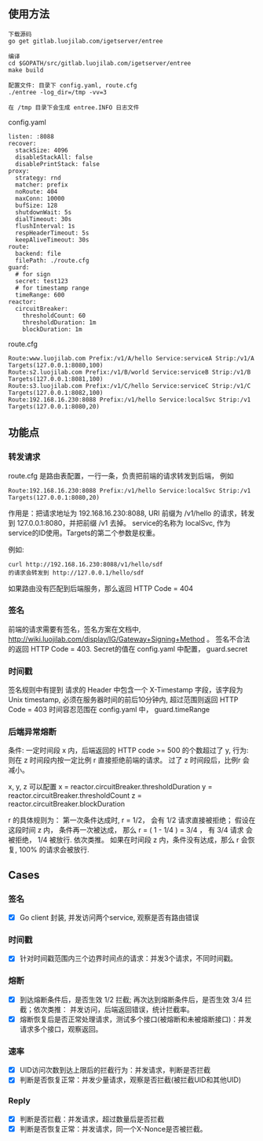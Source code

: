 ## 使用方法

```
下载源码
go get gitlab.luojilab.com/igetserver/entree

编译
cd $GOPATH/src/gitlab.luojilab.com/igetserver/entree
make build

配置文件: 目录下 config.yaml, route.cfg
./entree -log_dir=/tmp -vv=3

在 /tmp 目录下会生成 entree.INFO 日志文件
```

config.yaml

```
listen: :8088
recover:
  stackSize: 4096
  disableStackAll: false
  disablePrintStack: false
proxy:
  strategy: rnd
  matcher: prefix
  noRoute: 404
  maxConn: 10000
  bufSize: 128
  shutdownWait: 5s
  dialTimeout: 30s
  flushInterval: 1s
  respHeaderTimeout: 5s
  keepAliveTimeout: 30s
route:
  backend: file
  filePath: ./route.cfg
guard:
  # for sign
  secret: test123
  # for timestamp range
  timeRange: 600
reactor:
  circuitBreaker:
    thresholdCount: 60
    thresholdDuration: 1m
    blockDuration: 1m
```

route.cfg

```
Route:www.luojilab.com Prefix:/v1/A/hello Service:serviceA Strip:/v1/A Targets(127.0.0.1:8080,100)
Route:s2.luojilab.com Prefix:/v1/B/world Service:serviceB Strip:/v1/B Targets(127.0.0.1:8081,100)
Route:s3.luojilab.com Prefix:/v1/C/hello Service:serviceC Strip:/v1/C Targets(127.0.0.1:8082,100)
Route:192.168.16.230:8088 Prefix:/v1/hello Service:localSvc Strip:/v1 Targets(127.0.0.1:8080,20)
```

## 功能点

### 转发请求
route.cfg 是路由表配置，一行一条，负责把前端的请求转发到后端， 例如
```
Route:192.168.16.230:8088 Prefix:/v1/hello Service:localSvc Strip:/v1 Targets(127.0.0.1:8080,20)
```
作用是：把请求地址为 192.168.16.230:8088, URI 前缀为 /v1/hello 的请求，转发到 127.0.0.1:8080，并把前缀 /v1 去掉。
service的名称为 localSvc, 作为 service的ID使用。Targets的第二个参数是权重。

例如:

```
curl http://192.168.16.230:8088/v1/hello/sdf 
的请求会转发到 http://127.0.0.1/hello/sdf 
```

如果路由没有匹配到后端服务，那么返回 HTTP Code = 404

### 签名

前端的请求需要有签名，签名方案在文档中, http://wiki.luojilab.com/display/IG/Gateway+Signing+Method 。
签名不合法的返回 HTTP Code = 403.
Secret的值在 config.yaml 中配置， guard.secret 

### 时间戳

签名规则中有提到 请求的 Header 中包含一个 X-Timestamp 字段，该字段为 Unix timestamp, 
必须在服务器时间的前后10分钟内, 超过范围则返回 HTTP Code = 403
时间容忍范围在 config.yaml 中， guard.timeRange

### 后端异常熔断

条件: 一定时间段 x 内，后端返回的 HTTP code >= 500 的个数超过了 y, 
行为: 则在 z 时间段内按一定比例 r 直接拒绝前端的请求。
过了 z 时间段后，比例r 会减小。

x, y, z 可以配置
x = reactor.circuitBreaker.thresholdDuration
y = reactor.circuitBreaker.thresholdCount
z = reactor.circuitBreaker.blockDuration

r 的具体规则为：
第一次条件达成时, r = 1/2， 会有 1/2 请求直接被拒绝；
假设在这段时间 z 内， 条件再一次被达成， 那么 r = ( 1 - 1/4 ) = 3/4 ， 有 3/4 请求 会被拒绝， 1/4 被放行.
依次类推。
如果在时间段 z 内，条件没有达成，那么 r 会恢复, 100% 的请求会被放行.


## Cases

### 签名

- [x] Go client 封装, 并发访问两个service, 观察是否有路由错误

### 时间戳

- [x] 针对时间戳范围内三个边界时间点的请求：并发3个请求，不同时间戳。

### 熔断

- [x] 到达熔断条件后，是否生效 1/2 拦截; 再次达到熔断条件后，是否生效 3/4 拦截；依次类推： 并发访问，后端返回错误，统计拦截率。
- [x] 熔断恢复后是否正常处理请求，测试多个接口(被熔断和未被熔断接口)：并发请求多个接口，观察返回。

### 速率

- [x] UID访问次数到达上限后的拦截行为：并发请求，判断是否拦截
- [x] 判断是否恢复正常：并发少量请求，观察是否拦截(被拦截UID和其他UID)

### Reply

- [x] 判断是否拦截：并发请求，超过数量后是否拦截
- [x] 判断是否恢复正常：并发请求，同一个X-Nonce是否被拦截。